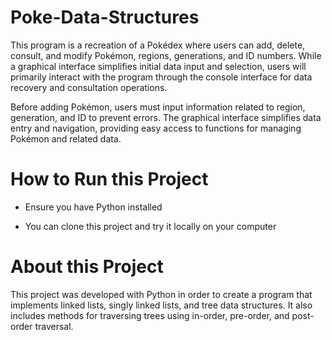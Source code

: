 # Poke-Data-Structures

This program is a recreation of a Pokédex where users can add, delete, consult, and modify Pokémon, regions, generations, and ID numbers. While a graphical interface simplifies initial data input and selection, users will primarily interact with the program through the console interface for data recovery and consultation operations.

Before adding Pokémon, users must input information related to region, generation, and ID to prevent errors. The graphical interface simplifies data entry and navigation, providing easy access to functions for managing Pokémon and related data.

# How to Run this Project

- Ensure you have Python installed

- You can clone this project and try it locally on your computer

# About this Project

This project was developed with Python in order to create a program that implements linked lists, singly linked lists, and tree data structures. It also includes methods for traversing trees using in-order, pre-order, and post-order traversal.
